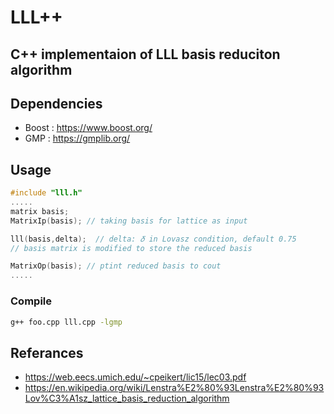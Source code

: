 # LLL++
## C++ implementaion of LLL basis reduciton algorithm

## Dependencies
* Boost : https://www.boost.org/
* GMP : https://gmplib.org/

## Usage

``` c++
#include "lll.h"
.....
matrix basis;
MatrixIp(basis); // taking basis for lattice as input

lll(basis,delta);  // delta: 𝛿 in Lovasz condition, default 0.75
// basis matrix is modified to store the reduced basis

MatrixOp(basis); // ptint reduced basis to cout
.....
```
### Compile
```bash
g++ foo.cpp lll.cpp -lgmp
```

## Referances
* https://web.eecs.umich.edu/~cpeikert/lic15/lec03.pdf
* https://en.wikipedia.org/wiki/Lenstra%E2%80%93Lenstra%E2%80%93Lov%C3%A1sz_lattice_basis_reduction_algorithm

